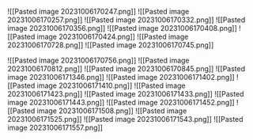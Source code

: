 ![[Pasted image 20231006170247.png]]
![[Pasted image 20231006170257.png]]
![[Pasted image 20231006170332.png]]
![[Pasted image 20231006170356.png]]
![[Pasted image 20231006170408.png]]
![[Pasted image 20231006170424.png]]
![[Pasted image 20231006170728.png]]
![[Pasted image 20231006170745.png]]

![[Pasted image 20231006170756.png]]
![[Pasted image 20231006170812.png]]
![[Pasted image 20231006170845.png]]
![[Pasted image 20231006171346.png]]
![[Pasted image 20231006171402.png]]
![[Pasted image 20231006171410.png]]
![[Pasted image 20231006171423.png]]
![[Pasted image 20231006171433.png]]
![[Pasted image 20231006171443.png]]
![[Pasted image 20231006171452.png]]
![[Pasted image 20231006171508.png]]
![[Pasted image 20231006171525.png]]
![[Pasted image 20231006171543.png]]
![[Pasted image 20231006171557.png]]
